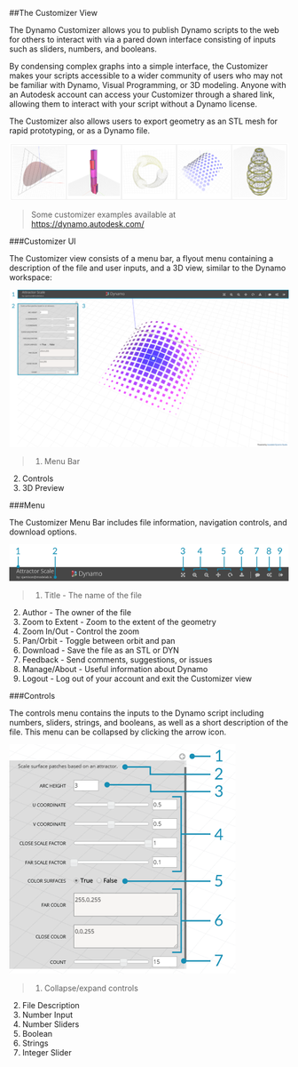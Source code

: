 ##The Customizer View

The Dynamo Customizer allows you to publish Dynamo scripts to the web for others to interact with via a pared down interface consisting of inputs such as sliders, numbers, and booleans. 

By condensing complex graphs into a simple interface, the Customizer makes your scripts accessible to a wider community of users who may not be familiar with Dynamo, Visual Programming, or 3D modeling. Anyone with an Autodesk account can access your Customizer through a shared link, allowing them to interact with your script without a Dynamo license.

The Customizer also allows users to export geometry as an STL mesh for rapid prototyping, or as a Dynamo file. 

![](images/customizer_00.png)
>Some customizer examples available at https://dynamo.autodesk.com/

###Customizer UI

The Customizer view consists of a menu bar, a flyout menu containing a description of the file and user inputs, and a 3D view, similar to the Dynamo workspace:

![](images/customizer_01.png)
> 1. Menu Bar
2.	Controls
3.	3D Preview

###Menu

The Customizer Menu Bar includes file information, navigation controls, and download options.

![](images/customizer_02.png)
>1.	Title - The name of the file
2.	Author - The owner of the file
3.	Zoom to Extent - Zoom to the extent of the geometry
4.	Zoom In/Out - Control the zoom
5.	Pan/Orbit - Toggle between orbit and pan
6.	Download - Save the file as an STL or DYN
7.	Feedback - Send comments, suggestions, or issues
8.	Manage/About - Useful information about Dynamo
9.	Logout - Log out of your account and exit the Customizer view

###Controls

The controls menu contains the inputs to the Dynamo script including numbers, sliders, strings, and booleans, as well as a short description of the file. This menu can be collapsed by clicking the arrow icon.

![](images/customizer_03.png)
>1. Collapse/expand controls
2. File Description
2. Number Input
2. Number Sliders
3. Boolean
4. Strings
5. Integer Slider
